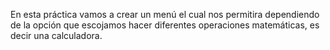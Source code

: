 En esta práctica vamos a crear un menú el cual nos permitira dependiendo de la opción que escojamos hacer diferentes operaciones matemáticas, es decir una calculadora.